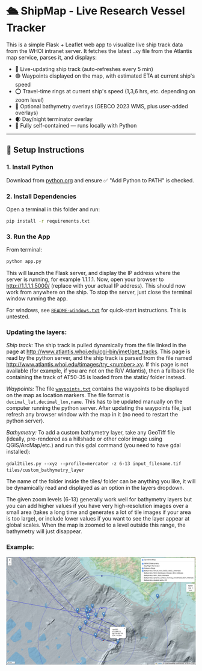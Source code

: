 # 🛳️ ShipMap - Live Research Vessel Tracker

This is a simple Flask + Leaflet web app to visualize live ship track data from the WHOI intranet server. It fetches the latest `.xy` file from the Atlantis map service, parses it, and displays:

- 🚢 Live-updating ship track (auto-refreshes every 5 min)
- 🟢 Waypoints displayed on the map, with estimated ETA at current ship's speed
- ⭕️ Travel-time rings at current ship's speed (1,3,6 hrs, etc. depending on zoom level)
- 🌊 Optional bathymetry overlays (GEBCO 2023 WMS, plus user-added overlays)
- 🌒 Day/night terminator overlay
- 🧭 Fully self-contained — runs locally with Python

---

## 🔧 Setup Instructions

### 1. Install Python

Download from [python.org](https://www.python.org/downloads/windows/) and ensure ✅ "Add Python to PATH" is checked.

### 2. Install Dependencies

Open a terminal in this folder and run:

```bash
pip install -r requirements.txt
```

### 3. Run the App

From terminal:

```bash
python app.py
```

This will launch the Flask server, and display the IP address where the server is running, for example 1.1.1.1. Now, open your browser to http://1.1.1.1:5000/ (replace with your actual IP address). This should now work from anywhere on the ship. To stop the server, just close the terminal window running the app.

For windows, see [`README-windows.txt`](README-windows.txt) for quick-start instructions. This is untested.


### Updating the layers:

*Ship track:* The ship track is pulled dynamically from the file linked in the page at http://www.atlantis.whoi.edu/cgi-bin/imet/get_tracks. This page is read by the python server, and the ship track is parsed from the file named http://www.atlantis.whoi.edu/timages/try_<number>.xy. If this page is not available (for example, if you are not on the R/V Atlantis), then a fallback file containing the track of AT50-35 is loaded from the static/ folder instead.

*Waypoints:* The file [`waypoints.txt`](waypoints.txt) contains the waypoints to be displayed on the map as location markers. The file format is `decimal_lat,decimal_lon,name`. This has to be updated manually on the computer running the python server. After updating the waypoints file, just refresh any browser window with the map in it (no need to restart the python server).

*Bathymetry:* To add a custom bathymetry layer, take any GeoTiff file (ideally, pre-rendered as a hillshade or other color image using QGIS/ArcMap/etc.) and run this gdal command (you need to have gdal installed):

`gdal2tiles.py --xyz --profile=mercator -z 6-13 input_filename.tif tiles/custom_bathymetry_layer`

The name of the folder inside the tiles/ folder can be anything you like, it will be dynamically read and displayed as an option in the layers dropdown.

The given zoom levels (6-13) generally work well for bathymetry layers but you can add higher values if you have very high-resolution images over a small area (takes a long time and generates a lot of tile images if your area is too large), or include lower values if you want to see the layer appear at global scales. When the map is zoomed to a level outside this range, the bathymetry will just disappear. 


### Example:
![Screenshot](screenshot.jpg)


